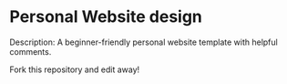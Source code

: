 # Personal Website design

Description: A beginner-friendly personal website template with helpful comments.

Fork this repository and edit away!
